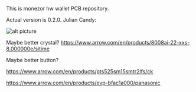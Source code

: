 This is monezor hw wallet PCB repository.

Actual version is 0.2.0. Julian Candy:

![alt picture](fabraster/MONEZOR_0_2_0_Julian_Candy_Edition.png)



Maybe better crystal?
https://www.arrow.com/en/products/8008ai-22-xxs-8.000000e/sitime

Maybe better button?

https://www.arrow.com/en/products/pts525sm15smtr2lfs/ck

https://www.arrow.com/en/products/evp-bfac1a000/panasonic

